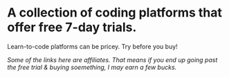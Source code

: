 

# A collection of coding platforms that offer free 7-day trials.

Learn-to-code platforms can be pricey. Try before you buy!


_Some of the links here are affiliates. That means if you end up going past the free trial & buying soemething, I may earn a few bucks._ 
